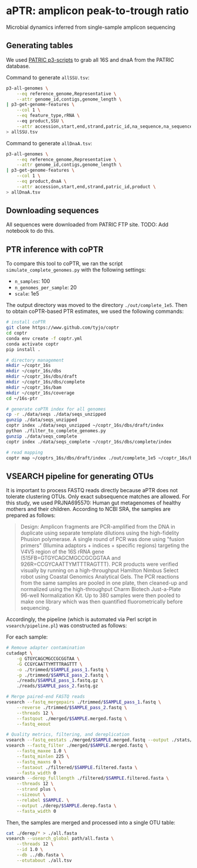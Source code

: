 # aPTR: amplicon peak-to-trough ratio
Microbial dynamics inferred from single-sample amplicon sequencing

## Generating tables
We used [PATRIC p3-scripts](https://github.com/PATRIC3/PATRIC-distribution) to grab all 16S and dnaA from the PATRIC database.

Command to generate `allSSU.tsv`:

```bash
p3-all-genomes \
    --eq reference_genome,Representative \
    --attr genome_id,contigs,genome_length \
| p3-get-genome-features \
    --col 1 \
    --eq feature_type,rRNA \ 
    --eq product,SSU \
    --attr accession,start,end,strand,patric_id,na_sequence,na_sequence_md5,product \
> allSSU.tsv
```

Command to generate `allDnaA.tsv`:

```bash
p3-all-genomes \
    --eq reference_genome,Representative \
    --attr genome_id,contigs,genome_length \
| p3-get-genome-features \
    --col 1 \
    --eq product,dnaA \
    --attr accession,start,end,strand,patric_id,product \
> allDnaA.tsv
```

## Downloading sequences
All sequences were downloaded from PATRIC FTP site. TODO: Add notebook to do this.

## PTR inference with coPTR
To compare this tool to coPTR, we ran the script `simulate_complete_genomes.py` with the following settings:
* `n_samples`: 100
* `n_genomes_per_sample`: 20
* `scale`: 1e5

The output directory was moved to the directory `./out/complete_1e5`. Then to obtain coPTR-based PTR estimates, we used the following commands:
```bash
# install coPTR
git clone https://www.github.com/tyjo/coptr
cd coptr
conda env create -f coptr.yml
conda activate coptr
pip install .

# directory management
mkdir ~/coptr_16s
mkdir ~/coptr_16s/dbs
mkdir ~/coptr_16s/dbs/draft
mkdir ~/coptr_16s/dbs/complete
mkdir ~/coptr_16s/bam
mkdir ~/coptr_16s/coverage
cd ~/16s-ptr

# generate coPTR index for all genomes
cp -r ./data/seqs ./data/seqs_unzipped
gunzip ./data/seqs_unzipped
coptr index ./data/seqs_unzipped ~/coptr_16s/dbs/draft/index
python ./filter_to_complete_genomes.py
gunzip ./data/seqs_complete
coptr index ./data/seqs_complete ~/coptr_16s/dbs/complete/index

# read mapping
coptr map ~/coptrs_16s/dbs/draft/index ./out/complete_1e5 ~/coptr_16s/bam
```

## VSEARCH pipeline for generating OTUs
It is important to process FASTQ reads directly because aPTR does not tolerate clustering OTUs. Only exact subsequence matches are allowed. For this study, we used PRJNA695570: Human gut metagenomes of healthy mothers and their children. According to NCBI SRA, the samples are prepared as follows:

>Design: Amplicon fragments are PCR-amplified from the DNA in duplicate using separate template dilutions using the high-fidelity Phusion polymerase. A single round of PCR was done using "fusion primers" (Illumina adaptors + indices + specific regions) targeting the V4V5 region of the 16S rRNA gene (515FB=GTGYCAGCMGCCGCGGTAA and 926R=CCGYCAATTYMTTTRAGTTT). PCR products were verified visually by running on a high-throughput Hamilton Nimbus Select robot using Coastal Genomics Analytical Gels. The PCR reactions from the same samples are pooled in one plate, then cleaned-up and normalized using the high-throughput Charm Biotech Just-a-Plate 96-well Normalization Kit. Up to 380 samples were then pooled to make one library which was then quantified fluorometrically before sequencing.

Accordingly, the pipeline (which is automated via Perl script in `vsearch/pipeline.pl`) was constructed as follows:

For each sample:
```bash
# Remove adapter contamination
cutadapt \
    -g GTGYCAGCMGCCGCGGTAA \
    -G CCGYCAATTYMTTTRAGTTT \
    -o ./trimmed/$SAMPLE_pass_1.fastq \
    -p ./trimmed/$SAMPLE_pass_2.fastq \
    ./reads/$SAMPLE_pass_1.fastq.gz \
    ./reads/$SAMPLE_pass_2.fastq.gz

# Merge paired-end FASTQ reads
vsearch --fastq_mergepairs ./trimmed/$SAMPLE_pass_1.fastq \
    --reverse ./trimmed/$SAMPLE_pass_2.fastq \
    --threads 12 \
    --fastqout ./merged/$SAMPLE.merged.fastq \
    --fastq_eeout

# Quality metrics, filtering, and dereplication
vsearch --fastq_eestats ./merged/$SAMPLE.merged.fastq --output ./stats/$SAMPLE.stats
vsearch --fastq_filter ./merged/$SAMPLE.merged.fastq \
    --fastq_maxee 1.0 \
    --fastq_minlen 225 \
    --fastq_maxns 0 \
    --fastaout ./filtered/$SAMPLE.filtered.fasta \
    --fasta_width 0
vsearch --derep_fulllength ./filtered/$SAMPLE.filtered.fasta \
    --threads 12 \
    --strand plus \
    --sizeout \
    --relabel $SAMPLE. \
    --output ./derep/$SAMPLE.derep.fasta \
    --fasta_width 0
```

Then, the samples are merged and processed into a single OTU table:
```bash
cat ./derep/* > ./all.fasta
vsearch --usearch_global path/all.fasta \
    --threads 12 \
    --id 1.0 \
    --db ../db.fasta \
    --otutabout ./all.tsv
```
